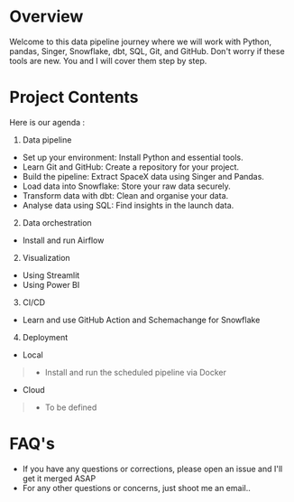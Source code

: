 # Overview

Welcome to this data pipeline journey where we will work with Python, pandas, Singer, Snowflake, dbt, SQL, Git, and GitHub. Don't worry if these tools are new. You and I will cover them step by step.

# Project Contents

Here is our agenda :

1. Data pipeline

- Set up your environment: Install Python and essential tools.
- Learn Git and GitHub: Create a repository for your project.
- Build the pipeline: Extract SpaceX data using Singer and Pandas.
- Load data into Snowflake: Store your raw data securely.
- Transform data with dbt: Clean and organise your data.
- Analyse data using SQL: Find insights in the launch data.

2. Data orchestration

- Install and run Airflow

2. Visualization

- Using Streamlit
- Using Power BI

3. CI/CD

- Learn and use GitHub Action and Schemachange for Snowflake

4. Deployment
- Local
>- Install and run the scheduled pipeline via Docker
- Cloud
>- To be defined



# FAQ's

- If you have any questions or corrections, please open an issue and I'll get it merged ASAP
- For any other questions or concerns, just shoot me an email..
